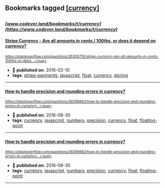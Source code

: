 ## Bookmarks tagged [[currency]](https://www.codever.land/search?q=[currency])

_<sup><sup>[www.codever.land/bookmarks/t/currency](https://www.codever.land/bookmarks/t/currency)</sup></sup>_
---
#### [Stripe Currency - Are all amounts in cents / 100ths, or does it depend on currency?](https://stackoverflow.com/questions/35326710/stripe-currency-are-all-amounts-in-cents-100ths-or-does-it-depend-on-curren)
_<sup>https://stackoverflow.com/questions/35326710/stripe-currency-are-all-amounts-in-cents-100ths-or-does...</sup>_

* :calendar: **published on**: 2016-02-10
* **tags**: [stripe-payments](../tagged/stripe-payments.md), [javascript](../tagged/javascript.md), [float](../tagged/float.md), [currency](../tagged/currency.md), [storing](../tagged/storing.md)
---
#### [How to handle precision and rounding errors in currency?](https://stackoverflow.com/questions/39256662/how-to-handle-precision-and-rounding-errors-in-currency/39256914#39256914)
_<sup>https://stackoverflow.com/questions/39256662/how-to-handle-precision-and-rounding-errors-in-currency...</sup>_

* :calendar: **published on**: 2016-08-30
* **tags**: [currency](../tagged/currency.md), [javascript](../tagged/javascript.md), [numbers](../tagged/numbers.md), [precision](../tagged/precision.md), [currency](../tagged/currency.md), [float](../tagged/float.md), [floating-point](../tagged/floating-point.md)
---
#### [How to handle precision and rounding errors in currency?](https://stackoverflow.com/questions/39256662/how-to-handle-precision-and-rounding-errors-in-currency/39256914#39256914)
_<sup>https://stackoverflow.com/questions/39256662/how-to-handle-precision-and-rounding-errors-in-currency...</sup>_

* :calendar: **published on**: 2016-08-30
* **tags**: [currency](../tagged/currency.md), [javascript](../tagged/javascript.md), [numbers](../tagged/numbers.md), [precision](../tagged/precision.md), [currency](../tagged/currency.md), [float](../tagged/float.md), [floating-point](../tagged/floating-point.md)
---
